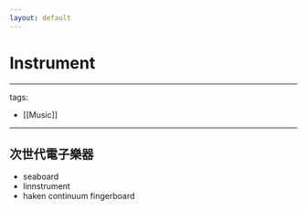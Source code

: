 ```yaml
---
layout: default
---
```

# Instrument

---
tags:
  - [[Music]]
---


## 次世代電子樂器

* seaboard
* linnstrument
* haken continuum fingerboard